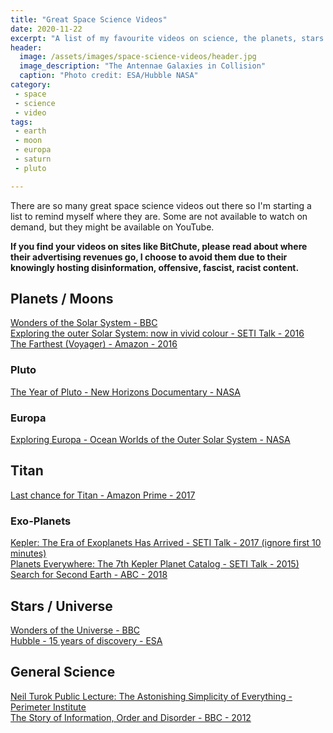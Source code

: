 ```yaml
---
title: "Great Space Science Videos"
date: 2020-11-22
excerpt: "A list of my favourite videos on science, the planets, stars and all things out there"
header:
  image: /assets/images/space-science-videos/header.jpg
  image_description: "The Antennae Galaxies in Collision"
  caption: "Photo credit: ESA/Hubble NASA"
category:
 - space
 - science
 - video
tags:
 - earth
 - moon
 - europa
 - saturn
 - pluto

---
```


There are so many great space science videos out there so I'm starting a list to remind myself where they are. Some are not available to watch on demand, but they might be available on YouTube.

**If you find your videos on sites like BitChute, please read about where their advertising revenues go, I choose to avoid them due to their knowingly hosting disinformation, offensive, fascist, racist content.**


## Planets / Moons
[Wonders of the Solar System - BBC][3]<br />
[Exploring the outer Solar System: now in vivid colour - SETI Talk - 2016][8]<br />
[The Farthest (Voyager) - Amazon - 2016][13]<br />

### Pluto
[The Year of Pluto - New Horizons Documentary - NASA][2]<br />

### Europa
[Exploring Europa - Ocean Worlds of the Outer Solar System - NASA][1]<br />

## Titan
[Last chance for Titan - Amazon Prime - 2017][12]

### Exo-Planets
[Kepler: The Era of Exoplanets Has Arrived - SETI Talk - 2017 (ignore first 10 minutes)][7]<br />
[Planets Everywhere: The 7th Kepler Planet Catalog - SETI Talk - 2015)][9]<br />
[Search for Second Earth - ABC - 2018][10]

## Stars / Universe
[Wonders of the Universe - BBC][4]<br />
[Hubble - 15 years of discovery - ESA][6]<br />

## General Science
[Neil Turok Public Lecture: The Astonishing Simplicity of Everything - Perimeter Institute][5]<br />
[The Story of Information, Order and Disorder - BBC - 2012][11]




[1]: https://www.youtube.com/watch?v=2k-N3CD31H8
[2]: https://www.youtube.com/watch?v=EJxwWpaGoJs
[3]: https://www.bbc.co.uk/programmes/b00qyxfb
[4]: https://www.bbc.co.uk/programmes/b00zdhtg
[5]: https://www.youtube.com/watch?v=f1x9lgX8GaE
[6]: https://www.youtube.com/watch?v=XeZ3APhUT2Q
[7]: https://www.youtube.com/watch?v=y2bDaD7IlC4&list=LL&index=40
[8]: https://www.youtube.com/watch?v=_w9N6yABAW4
[9]: https://www.youtube.com/watch?v=FSHYpN4Zej8
[10]: https://www.youtube.com/watch?v=cL2O-MyvtPs
[11]: https://www.youtube.com/watch?v=qj7HH0PCqIE
[12]: https://www.amazon.co.uk/gp/video/detail/B07DD8WPBM
[13]: https://www.amazon.co.uk/Farthest-Emer-Reynolds/dp/B07VTPMB55